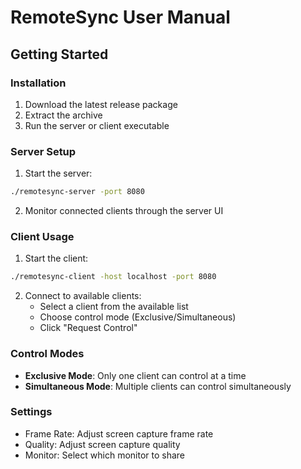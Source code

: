 # RemoteSync User Manual

## Getting Started

### Installation
1. Download the latest release package
2. Extract the archive
3. Run the server or client executable

### Server Setup
1. Start the server:
```bash
./remotesync-server -port 8080
```

2. Monitor connected clients through the server UI

### Client Usage
1. Start the client:
```bash
./remotesync-client -host localhost -port 8080
```

2. Connect to available clients:
   - Select a client from the available list
   - Choose control mode (Exclusive/Simultaneous)
   - Click "Request Control"

### Control Modes
- **Exclusive Mode**: Only one client can control at a time
- **Simultaneous Mode**: Multiple clients can control simultaneously

### Settings
- Frame Rate: Adjust screen capture frame rate
- Quality: Adjust screen capture quality
- Monitor: Select which monitor to share